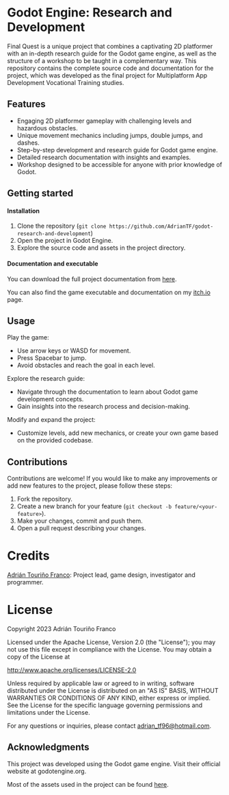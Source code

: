 # Godot Engine: Research and Development

Final Quest is a unique project that combines a captivating 2D platformer with an in-depth research guide for the Godot game engine, as well as the structure of a workshop to be taught in a complementary way. This repository contains the complete source code and documentation for the project, which was developed as the final project for Multiplatform App Development Vocational Training studies.

## Features
- Engaging 2D platformer gameplay with challenging levels and hazardous obstacles.
- Unique movement mechanics including jumps, double jumps, and dashes.
- Step-by-step development and research guide for Godot game engine.
- Detailed research documentation with insights and examples.
- Workshop designed to be accessible for anyone with prior knowledge of Godot.

## Getting started
#### Installation
1. Clone the repository (```git clone https://github.com/AdrianTF/godot-research-and-development```)
2. Open the project in Godot Engine.
3. Explore the source code and assets in the project directory.

#### Documentation and executable
You can download the full project documentation from [here](https://mega.nz/folder/ZhVWHIYB#iAxR6V3NEJaLH9M02EhKUg).

You can also find the game executable and documentation on my [itch.io](https://less96.itch.io/final-quest-godot) page.
## Usage
Play the game:
- Use arrow keys or WASD for movement.
- Press Spacebar to jump.
- Avoid obstacles and reach the goal in each level.

Explore the research guide:
- Navigate through the documentation to learn about Godot game development concepts.
- Gain insights into the research process and decision-making.

Modify and expand the project:
- Customize levels, add new mechanics, or create your own game based on the provided codebase.

## Contributions
Contributions are welcome! If you would like to make any improvements or add new features to the project, please follow these steps:

1. Fork the repository.
2. Create a new branch for your feature (```git checkout -b feature/<your-feature>```).
3. Make your changes, commit and push them.
4. Open a pull request describing your changes.

# Credits
[Adrián Touriño Franco]: Project lead, game design, investigator and programmer.

# License
Copyright 2023 Adrián Touriño Franco

Licensed under the Apache License, Version 2.0 (the "License");
you may not use this file except in compliance with the License.
You may obtain a copy of the License at

  http://www.apache.org/licenses/LICENSE-2.0

Unless required by applicable law or agreed to in writing, software
distributed under the License is distributed on an "AS IS" BASIS,
WITHOUT WARRANTIES OR CONDITIONS OF ANY KIND, either express or implied.
See the License for the specific language governing permissions and
limitations under the License.

For any questions or inquiries, please contact adrian_tf96@hotmail.com.

## Acknowledgments
This project was developed using the Godot game engine. Visit their official website at godotengine.org.

Most of the assets used in the project can be found [here].

[here]: <https://o-lobster.itch.io/platformmetroidvania-pixel-art-asset-pack>
[Adrián Touriño Franco]: <https://www.linkedin.com/in/adrian-tourinio/>